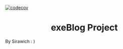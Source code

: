 [![codecov](https://codecov.io/gh/SirawichDev/exe-blog-hooks/branch/feat%2Fchange_post_card/graph/badge.svg)](https://codecov.io/gh/SirawichDev/exe-blog-hooks)
<h1 align="center">
  exeBlog Project
</h1>

By Sirawich  : )
